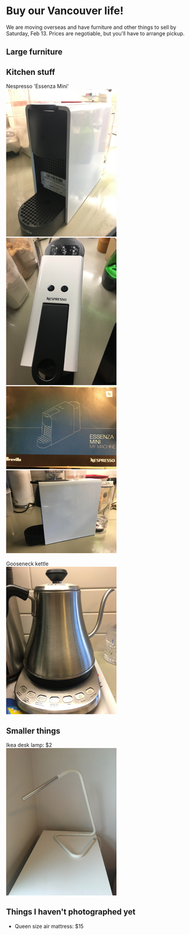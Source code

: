 # Buy our Vancouver life!
We are moving overseas and have furniture and other things to sell by Saturday, Feb 13. Prices are negotiable, but you'll have to arrange pickup.

## Large furniture



## Kitchen stuff
Nespresso 'Essenza Mini'
<br>
<img src="IMG_7886.JPG" alt="nespresso" width="300">
<img src="IMG_7884.JPG" alt="nespresso" width="300">
<img src="IMG_7885.JPG" alt="nespresso" width="300">
<img src="IMG_7883.JPG" alt="nespresso" width="300">
<br>
<br>
Gooseneck kettle
<br>
<img src="IMG_7880.JPG" alt="kettle" width="300">



## Smaller things

Ikea desk lamp: $2
<br>
<img src="IMG_7862.JPG" alt="lamp" width="300">




## Things I haven't photographed yet
- Queen size air mattress: $15


